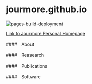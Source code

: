 # jourmore.github.io

![pages-build-deployment](https://github.com/academicpages/academicpages.github.io/actions/workflows/pages/pages-build-deployment/badge.svg)

[Link to Jourmore Personal Homepage](https://jourmore.github.io/)

####　About

####　Reasearch

####　Publications

####　Software

